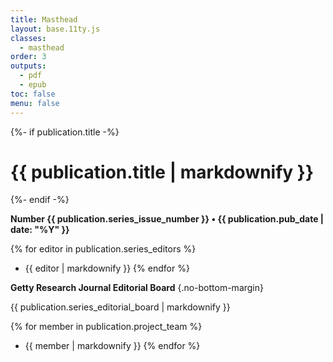 ```yaml
---
title: Masthead
layout: base.11ty.js
classes:
  - masthead
order: 3
outputs:
  - pdf
  - epub
toc: false
menu: false
---
```


{%- if publication.title -%}
<h1 class="masthead_title">{{ publication.title | markdownify }}</h1>
{%- endif -%}

<div class="masthead_info">

**Number {{ publication.series_issue_number }} • {{ publication.pub_date | date: "%Y" }}**

{% for editor in publication.series_editors %}
- {{ editor | markdownify }}
{% endfor %}

**Getty Research Journal Editorial Board** {.no-bottom-margin}

{{ publication.series_editorial_board | markdownify }}

{% for member in publication.project_team %}
- {{ member | markdownify }}
{% endfor %}

</div>